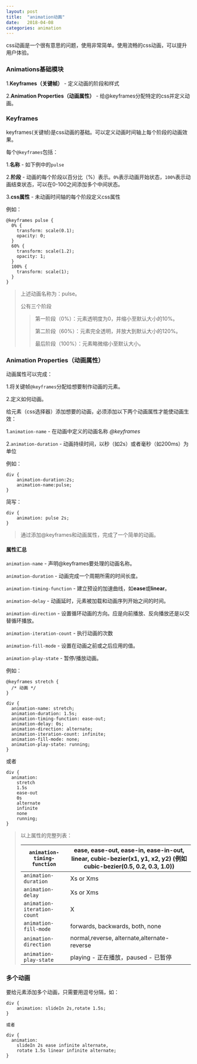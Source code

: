 ```yaml
---
layout: post
title:  "animation动画"
date:   2018-04-08
categories: animation
---
```


css动画是一个很有意思的问题，使用非常简单。使用流畅的css动画，可以提升用户体验。

### Animations基础模块

1.**Keyframes（关键帧）** - 定义动画的阶段和样式

2.**Animation Properties（动画属性）** - 给@keyframes分配特定的css并定义动画。



### Keyframes

keyframes(关键帧)是css动画的基础。可以定义动画时间轴上每个阶段的动画效果。

每个`@keyframes`包括：

1.**名称** - 如下例中的`pulse`

2.**阶段** - 动画的每个阶段以百分比（%）表示。`0%`表示动画开始状态，`100%`表示动画结束状态，可以在0-100之间添加多个中间状态。

3.**css属性** - 未动画时间轴的每个阶段定义css属性

例如：

```
@keyframes pulse {
  0% {
    transform: scale(0.1);
    opacity: 0;
  }
  60% {
    transform: scale(1.2);
    opacity: 1;
  }
  100% {
    transform: scale(1);
  }
}
```

>上述动画名称为：pulse。
>
>公有三个阶段
>
>>第一阶段（0%）：元素透明度为0，并缩小至默认大小的10%。
>>
>>第二阶段（60%）：元素完全透明，并放大到默认大小的120%。
>>
>>最后阶段（100%）：元素略微缩小至默认大小。



### Animation Properties（动画属性）

动画属性可以完成：

1.将关键帧`@keyframes`分配给想要制作动画的元素。

2.定义如何动画。

给元素（css选择器）添加想要的动画，必须添加以下两个动画属性才能使动画生效：

1.`animation-name` - 在动画中定义的动画名称 *@keyframes*

2.`animation-duration` - 动画持续时间，以秒（如2s）或者毫秒（如200ms）为单位

例如：

```
div {
    animation-duration:2s;
    animation-name:pulse;
}
```

简写：

```
div {
    animation: pulse 2s;
}
```

> 通过添加@keyframes和动画属性，完成了一个简单的动画。



#### 属性汇总

`animation-name` - 声明@keyframes要处理的动画名称。

`animation-duration` - 动画完成一个周期所需的时间长度。

`animation-timing-function` - 建立预设的加速曲线，如**ease**或**linear**。

`animation-delay` - 动画延时，元素被加载和动画序列开始之间的时间。

`animation-direction` - 设置循环动画的方向。应是向前播放、反向播放还是以交替循环播放。

`animation-iteration-count` - 执行动画的次数

`animation-fill-mode` - 设置在动画之前或之后应用的值。

`animation-play-state` - 暂停/播放动画。

例如：

```
@keyframes stretch {
  /* 动画 */
}

div {
  animation-name: stretch;
  animation-duration: 1.5s; 
  animation-timing-function: ease-out; 
  animation-delay: 0s;
  animation-direction: alternate;
  animation-iteration-count: infinite;
  animation-fill-mode: none;
  animation-play-state: running; 
}
```

或者

```
div {
  animation: 
    stretch
    1.5s
    ease-out
    0s
    alternate
    infinite
    none
    running;
}
```

> 以上属性的完整列表：
>
> | `animation-timing-function` | ease, ease-out, ease-in, ease-in-out, linear, cubic-bezier(x1, y1, x2, y2) (例如 cubic-bezier(0.5, 0.2, 0.3, 1.0)) |
> | --------------------------- | ------------------------------------------------------------ |
> | `animation-duration`        | Xs or Xms                                                    |
> | `animation-delay`           | Xs or Xms                                                    |
> | `animation-iteration-count` | X                                                            |
> | `animation-fill-mode`       | forwards, backwards, both, none                              |
> | `animation-direction`       | normal,reverse, alternate,alternate-reverse                  |
> | `animation-play-state`      | playing - 正在播放，paused - 已暂停                          |



### 多个动画

要给元素添加多个动画，只需要用逗号分隔，如：

```
div {
    animation: slideIn 2s,rotate 1.5s;
}

或者

div {
  animation: 
    slideIn 2s ease infinite alternate, 
    rotate 1.5s linear infinite alternate;
}
```













